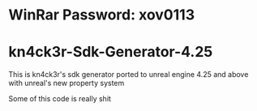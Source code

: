 # WinRar Password: xov0113

# kn4ck3r-Sdk-Generator-4.25
This is kn4ck3r's sdk generator ported to unreal engine 4.25 and above with unreal's new property system

Some of this code is really shit